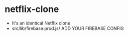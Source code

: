 # netflix-clone
- It's an identical Netflix clone
- src/lib/firebase.prod.js/ ADD YOUR FIREBASE CONFIG
